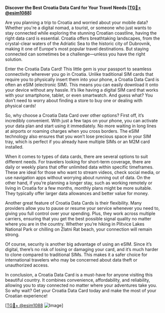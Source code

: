 **Discover the Best Croatia Data Card for Your Travel Needs [[TG💪+ @esim1088](https://t.me/s/esim1088)]**

Are you planning a trip to Croatia and worried about your mobile data? Whether you're a digital nomad, a tourist, or someone who just wants to stay connected while exploring the stunning Croatian coastline, having the right data card is essential. Croatia offers breathtaking landscapes, from the crystal-clear waters of the Adriatic Sea to the historic city of Dubrovnik, making it one of Europe's most popular travel destinations. But staying connected can sometimes be a challenge—unless you have the right solution.

Enter the Croatia Data Card! This little gem is your passport to seamless connectivity wherever you go in Croatia. Unlike traditional SIM cards that require you to physically insert them into your phone, a Croatia Data Card is often an eSIM (electronic SIM). This means you can easily download it onto your device without any hassle. It’s like having a digital SIM card that works with your smartphone, tablet, or even smartwatch. And guess what? You don’t need to worry about finding a store to buy one or dealing with physical cards!

So, why choose a Croatia Data Card over other options? First off, it’s incredibly convenient. With just a few taps on your phone, you can activate your data plan and start using it immediately. No more waiting in long lines at airports or roaming charges when you cross borders. The eSIM technology also ensures that you won’t lose precious space in your SIM tray, which is perfect if you already have multiple SIMs or an M2M card installed.

When it comes to types of data cards, there are several options to suit different needs. For travelers looking for short-term coverage, there are daily or weekly plans that offer unlimited data within specific timeframes. These are ideal for those who want to stream videos, check social media, or use navigation apps without worrying about running out of data. On the other hand, if you’re planning a longer stay, such as working remotely or living in Croatia for a few months, monthly plans might be more suitable. They typically offer larger data allowances and better value for money.

Another great feature of Croatia Data Cards is their flexibility. Many providers allow you to pause or resume your service whenever you need to, giving you full control over your spending. Plus, they work across multiple carriers, ensuring that you get the best possible signal quality no matter where you are in the country. Whether you’re hiking in Plitvice Lakes National Park or chilling on Zlatni Rat beach, your connection will remain strong.

Of course, security is another big advantage of using an eSIM. Since it’s digital, there’s no risk of losing or damaging your card, and it’s much harder to clone compared to traditional SIMs. This makes it a safer choice for international travelers who may be concerned about data theft or unauthorized access.

In conclusion, a Croatia Data Card is a must-have for anyone visiting this beautiful country. It combines convenience, affordability, and reliability, allowing you to stay connected no matter where your adventures take you. So why wait? Get your Croatia Data Card today and make the most of your Croatian experience! 

[[TG💪+ @esim1088](https://t.me/s/esim1088) ![Image](https://i.postimg.cc/Y0z9fWf4/image.png)]